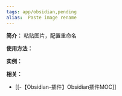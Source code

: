```yaml
---
tags: app/obsidian,pending 
alias:  Paste image rename
---
```

**简介：**
粘贴图片，配置重命名

**使用方法：**


**实例：**


**相关：**
* [[-【Obsidian-插件】Obsidian插件MOC]]